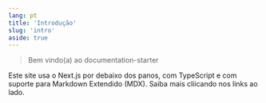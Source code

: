 ```yaml
---
lang: pt
title: 'Introdução'
slug: 'intro'
aside: true
---
```


> Bem vindo(a) ao documentation-starter

Este site usa o Next.js por debaixo dos panos, com TypeScript e com suporte para Markdown Extendido (MDX). Saiba mais cliicando nos links ao lado.
